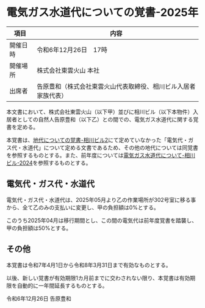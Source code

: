 # 電気ガス水道代についての覚書-2025年

|項目|内容|
|----|-----|
|開催日時|令和6年12月26日　17時|
|開催場所|株式会社東雲火山 本社|
|出席者|告原豊和（株式会社東雲火山代表取締役、相川ビル入居者家族代表）|

本文書において、株式会社東雲火山（以下甲）並びに相川ビル（以下本物件）入居者としての自然人告原豊和（以下乙）との間での、電気ガス水道代に関する覚書を定める。

本覚書は、[地代についての覚書-相川ビル2](./地代についての覚書-相川ビル2)にて定めていなかった「電気代・ガス代・水道代」について定める文書であるため、その他の地代については同覚書を参照するものとする。また、前年度については[電気ガス水道代について-相川ビル-2024](電気ガス水道代について-相川ビル-2024.md)を参照するものとする。

## 電気代・ガス代・水道代

電気代・ガス代・水道代は、2025年05月より乙の作業場所が302号室に移る事から、全て乙のみの支払いに変更し、甲の負担額は0%とする。

このうち2025年04月は移行期間とし、この間の電気代は前年度覚書を踏襲し、甲の負担額は50%とする。

## その他

本覚書は令和7年4月1日から令和8年3月31日まで有効なものとする。

以後、新しい覚書が有効期限1カ月前までに交わされない限り、本覚書は有効期限を自動的に一年間延長するものとする。

令和6年12月26日 告原豊和
